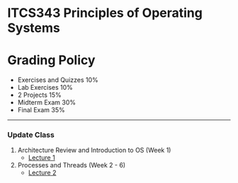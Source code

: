 # ITCS343 Principles of Operating Systems

# Grading Policy
* Exercises and Quizzes  10%
* Lab Exercises 10%
* 2 Projects 15%
* Midterm Exam 30%
* Final Exam 35%
----
### Update Class 
 1. Architecture Review and Introduction to OS (Week 1)
    * [Lecture 1](https://github.com/SunatP/ITCS343_OS/tree/master/Week1)
 2. Processes and Threads (Week 2 - 6)
    * [Lecture 2](https://github.com/SunatP/ITCS343_OS/tree/master/Week2)